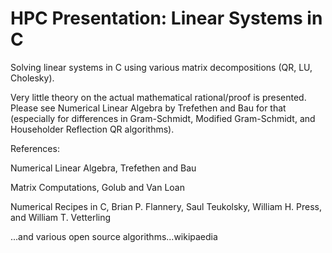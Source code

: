 # HPC Presentation: Linear Systems in C

Solving linear systems in C using various matrix decompositions (QR, LU, Cholesky). 

Very little theory on the actual mathematical rational/proof is presented. Please see Numerical Linear Algebra by Trefethen and Bau for that (especially for differences in Gram-Schmidt, Modified Gram-Schmidt, and Householder Reflection QR algorithms). 

References:

Numerical Linear Algebra, Trefethen and Bau

Matrix Computations, Golub and Van Loan

Numerical Recipes in C, Brian P. Flannery, Saul Teukolsky, William H. Press, and William T. Vetterling

...and various open source algorithms...wikipaedia

